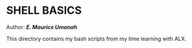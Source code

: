 # **SHELL BASICS**
Author: ***E. Maurice Umanah***

This directory contains my bash scripts from my time learning with ALX.
